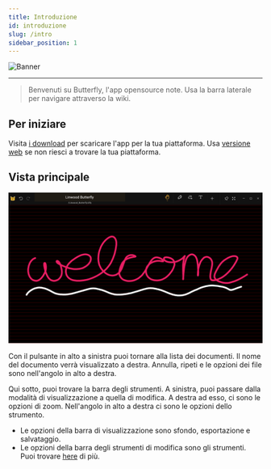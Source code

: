 ```yaml
---
title: Introduzione
id: introduzione
slug: /intro
sidebar_position: 1
---
```


![Banner](/img/banner.png)

***

> Benvenuti su Butterfly, l'app opensource note.
> Usa la barra laterale per navigare attraverso la wiki.

## Per iniziare

Visita [i download](/downloads) per scaricare l'app per la tua piattaforma.
Usa [versione web](https://v2.web.butterfly.linwood.dev) se non riesci a trovare la tua piattaforma.

## Vista principale

![Main view](main.png)

Con il pulsante in alto a sinistra puoi tornare alla lista dei documenti. Il nome del documento verrà visualizzato a destra. Annulla, ripeti e le opzioni dei file sono nell'angolo in alto a destra.

Qui sotto, puoi trovare la barra degli strumenti. A sinistra, puoi passare dalla modalità di visualizzazione a quella di modifica. A destra ad esso, ci sono le opzioni di zoom. Nell'angolo in alto a destra ci sono le opzioni dello strumento.

- Le opzioni della barra di visualizzazione sono sfondo, esportazione e salvataggio.
- Le opzioni della barra degli strumenti di modifica sono gli strumenti. Puoi trovare [here](background) di più.
